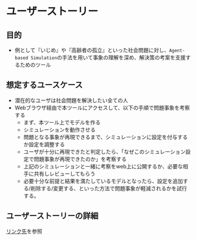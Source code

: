 # ユーザーストーリー

## 目的
- 例として『いじめ』や『高齢者の孤立』といった社会問題に対し、`Agent-based Simulation`の手法を用いて事象の理解を深め、解決策の考案を支援するためのツール  

## 想定するユースケース
- 潜在的なユーザは社会問題を解決したい全ての人  
- Webブラウザ経由で本ツールにアクセスして、以下の手順で問題事象を考察する  
    - まず、本ツール上でモデルを作る  
    - シミュレーションを動作させる  
    - 問題となる事象が再現できるまで、シミュレーションに設定を付与するか設定を調整する  
    - ユーザが十分に再現できたと判定したら、「なぜこのシミュレーション設定で問題事象が再現できたのか」を考察する  
    - 上記のシミュレーションと一緒に考察をweb上に公開するか、必要な相手に共有しレビューしてもらう  
    - 必要十分な前提と結果を満たしているモデルとなったら、設定を追加する/削除する/変更する、といった方法で問題事象が軽減されるかを試行する。

## ユーザーストーリーの詳細
[リンク先](https://trello.com/b/LlOHZtzV/chaturangauserstory)を参照
